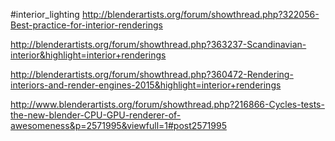 #interior_lighting
http://blenderartists.org/forum/showthread.php?322056-Best-practice-for-interior-renderings

http://blenderartists.org/forum/showthread.php?363237-Scandinavian-interior&highlight=interior+renderings

http://blenderartists.org/forum/showthread.php?360472-Rendering-interiors-and-render-engines-2015&highlight=interior+renderings

http://www.blenderartists.org/forum/showthread.php?216866-Cycles-tests-the-new-blender-CPU-GPU-renderer-of-awesomeness&p=2571995&viewfull=1#post2571995
